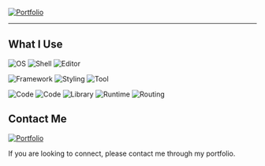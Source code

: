 
[![Portfolio](https://img.shields.io/badge/Portfolio-Open-000000?style=for-the-badge&logo=githubpages&logoColor=white&labelColor=555555)](https://dimvalas.github.io/portfolio/portfolio.html)

---

## What I Use


![OS](https://img.shields.io/badge/OS-Ubuntu-E95420?style=for-the-badge&logo=ubuntu&logoColor=white&labelColor=555555)
![Shell](https://img.shields.io/badge/Shell-Bash-4EAA25?style=for-the-badge&logo=gnu-bash&logoColor=white&labelColor=555555)
![Editor](https://img.shields.io/badge/Editor-WebStorm-000000?style=for-the-badge&logo=webstorm&logoColor=white&labelColor=555555)

![Framework](https://img.shields.io/badge/Framework-Next.js-000000?style=for-the-badge&logo=nextdotjs&logoColor=white&labelColor=555555)
![Styling](https://img.shields.io/badge/Styling-Tailwind_CSS-06B6D4?style=for-the-badge&logo=tailwindcss&logoColor=white&labelColor=555555)
![Tool](https://img.shields.io/badge/Tool-ESLint-4B32C3?style=for-the-badge&logo=eslint&logoColor=white&labelColor=555555)

![Code](https://img.shields.io/badge/Code-JavaScript-F7DF1E?style=for-the-badge&logo=javascript&logoColor=000000&labelColor=555555)
![Code](https://img.shields.io/badge/Code-TypeScript-3178C6?style=for-the-badge&logo=typescript&logoColor=white&labelColor=555555)
![Library](https://img.shields.io/badge/Library-React-61DAFB?style=for-the-badge&logo=react&logoColor=000000&labelColor=555555)
![Runtime](https://img.shields.io/badge/Runtime-Node.js-339933?style=for-the-badge&logo=nodedotjs&logoColor=white&labelColor=555555)
![Routing](https://img.shields.io/badge/Routing-Pages-000000?style=for-the-badge&logo=nextdotjs&logoColor=white&labelColor=555555)

## Contact Me

[![Portfolio](https://img.shields.io/badge/Portfolio-Open-000000?style=for-the-badge&logo=githubpages&logoColor=white&labelColor=555555)](https://dimvalas.github.io/portfolio/portfolio.html)

If you are looking to connect, please contact me through my portfolio.
